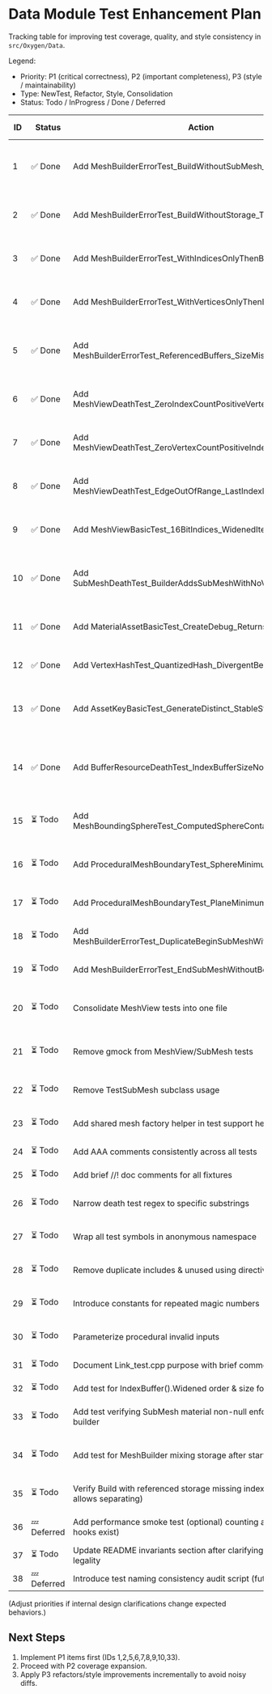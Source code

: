 # Data Module Test Enhancement Plan

Tracking table for improving test coverage, quality, and style consistency in `src/Oxygen/Data`.

Legend:

- Priority: P1 (critical correctness), P2 (important completeness), P3 (style / maintainability)
- Type: NewTest, Refactor, Style, Consolidation
- Status: Todo / InProgress / Done / Deferred

| ID | Status | Action | Rationale / Gap Addressed | Type | Priority | Owner | Notes / Acceptance Criteria |
|----|--------|--------|---------------------------|------|----------|-------|-----------------------------|
| 1 | ✅ Done | Add MeshBuilderErrorTest_BuildWithoutSubMesh_Throws | Invariant: mesh must have ≥1 submesh; currently untested | NewTest | P1 | | Implemented (EXPECT_DEATH, message fragment) |
| 2 | ✅ Done | Add MeshBuilderErrorTest_BuildWithoutStorage_Throws | Building before selecting storage mode untested | NewTest | P1 | | Implemented (EXPECT_DEATH) |
| 3 | ✅ Done | Add MeshBuilderErrorTest_WithIndicesOnlyThenBuild_Throws | Mesh cannot exist with indices but missing vertices | NewTest | P1 | | Implemented (EXPECT_DEATH) |
| 4 | ✅ Done | Add MeshBuilderErrorTest_WithVerticesOnlyThenBuild_Throws | Vertices-only mesh invalid; enforced by death test | NewTest | P1 | | Implemented (EXPECT_DEATH) |
| 5 | ✅ Done | Add MeshBuilderErrorTest_ReferencedBuffers_SizeMismatch_Throws | Index buffer size/stride alignment invariant not exercised | NewTest | P1 | | Implemented; added Build validation |
| 6 | ✅ Done | Add MeshViewDeathTest_ZeroIndexCountPositiveVertexCount_Throws | Only combined zero counts tested | NewTest | P1 | | Implemented (EXPECT_DEATH, checks 'at least one index') |
| 7 | ✅ Done | Add MeshViewDeathTest_ZeroVertexCountPositiveIndexCount_Throws | Only combined zero counts tested | NewTest | P1 | | Implemented (EXPECT_DEATH, checks 'at least one vertex') |
| 8 | ✅ Done | Add MeshViewDeathTest_EdgeOutOfRange_LastIndexPastEnd_Throws | Off-by-one boundary slice not covered | NewTest | P1 | | Implemented (EXPECT_DEATH, 'index range exceeds') |
| 9 | ✅ Done | Add MeshViewBasicTest_16BitIndices_WidenedIterationMatches | 16-bit widening path untested | NewTest | P1 | | Implemented (referenced storage R16UInt, Widened() matches) |
|10 | ✅ Done | Add SubMeshDeathTest_BuilderAddsSubMeshWithNoViews_Throws | Current test uses custom subclass; builder path untested | NewTest | P1 | | Implemented (logic_error via EndSubMesh without WithMeshView) |
|11 | ✅ Done | Add MaterialAssetBasicTest_CreateDebug_ReturnsValidMaterial | Debug factory untested | NewTest | P2 | | Implemented (stages, texture/shader counts) |
|12 | ✅ Done | Add VertexHashTest_QuantizedHash_DivergentBeyondEpsilon | Only equality within epsilon tested | NewTest | P2 | | Implemented (different hash & inequality) |
|13 | ✅ Done | Add AssetKeyBasicTest_GenerateDistinct_StableStringHash | Asset identity currently untested | NewTest | P2 | | Implemented (32 generated keys; distinct value/string/hash; deterministic) |
|14 | ✅ Done | Add BufferResourceDeathTest_IndexBufferSizeNotAligned_Throws | Alignment invariant missing | NewTest | P2 | | Implemented (construct misaligned index BufferResource -> EXPECT_DEATH on stride check) |
|15 | ⏳ Todo | Add MeshBoundingSphereTest_ComputedSphereContainsAllVertices | Bounding sphere (if implemented) untested | NewTest | P2 | | Skip / defer if feature absent |
|16 | ⏳ Todo | Add ProceduralMeshBoundaryTest_SphereMinimumValidSegments | Boundary acceptance vs rejection | NewTest | P2 | | Use documented minimum (e.g., 3 or 4); confirm generator code |
|17 | ⏳ Todo | Add ProceduralMeshBoundaryTest_PlaneMinimumResolution | Edge of validity not tested | NewTest | P2 | | Smallest valid plane passes; just-below fails |
|18 | ⏳ Todo | Add MeshBuilderErrorTest_DuplicateBeginSubMeshWithoutEnd_Throws | Misuse sequence not covered | NewTest | P2 | | Call BeginSubMesh twice; expect failure |
|19 | ⏳ Todo | Add MeshBuilderErrorTest_EndSubMeshWithoutBegin_Throws | Defensive behavior not tested | NewTest | P2 | | Direct EndSubMesh call invalid |
|20 | ⏳ Todo | Consolidate MeshView tests into one file | Reduce duplication (Mesh_test + MeshView_test) | Consolidation | P3 | | Move scenarios; keep focused fixtures |
|21 | ⏳ Todo | Remove gmock from MeshView/SubMesh tests | Overkill; can use real MeshBuilder products | Refactor | P3 | | Replace mocks with real mesh creation helpers |
|22 | ⏳ Todo | Remove TestSubMesh subclass usage | Tests internal implementation path | Refactor | P3 | | Exercise invariants via MeshBuilder API |
|23 | ⏳ Todo | Add shared mesh factory helper in test support header | DRY repetitive vertex/index triangles/quads | Refactor | P3 | | New header; include where needed |
|24 | ⏳ Todo | Add AAA comments consistently across all tests | Style guideline compliance | Style | P3 | | Ensure // Arrange // Act // Assert present |
|25 | ⏳ Todo | Add brief //! doc comments for all fixtures | Documentation standard | Style | P3 | | Each fixture has brief description |
|26 | ⏳ Todo | Narrow death test regex to specific substrings | Improves diagnostic specificity | Style | P3 | | Replace "" or ".*" with fragment |
|27 | ⏳ Todo | Wrap all test symbols in anonymous namespace | Prevent ODR / symbol leakage | Style | P3 | | Ensure top-level classes/functions enclosed |
|28 | ⏳ Todo | Remove duplicate includes & unused using directives | Cleanliness | Style | P3 | | E.g., duplicate GTest include, unused AllOf |
|29 | ⏳ Todo | Introduce constants for repeated magic numbers | Maintainability | Style | P3 | | constexpr counts (e.g., kCubeVertexCount) |
|30 | ⏳ Todo | Parameterize procedural invalid inputs | Reduce duplication in ValidInvalidInput | Refactor | P3 | | Use array + loop or value-parameterized tests |
|31 | ⏳ Todo | Document Link_test.cpp purpose with brief comment | Clarify intent | Style | P3 | | Add //! comment at top |
|32 | ⏳ Todo | Add test for IndexBuffer().Widened order & size for 32-bit | Ensure both paths validated | NewTest | P2 | | Compare AsU32 vs Widened iteration |
|33 | ⏳ Todo | Add test verifying SubMesh material non-null enforced through builder | Completes invariant via public API | NewTest | P1 | | BeginSubMesh with nullptr material -> death |
|34 | ⏳ Todo | Add test for MeshBuilder mixing storage after starting submesh | Additional misuse path | NewTest | P2 | | BeginSubMesh then try WithBufferResources -> logic_error |
|35 | ⏳ Todo | Verify Build with referenced storage missing index buffer (if API allows separating) | Edge case not tested | NewTest | P2 | | If illegal, expect failure; else document |
|36 | 💤 Deferred | Add performance smoke test (optional) counting allocations (if hooks exist) | Guard against regression (optional) | NewTest | P3 | | Needs allocator hooks; skip if absent |
|37 | ⏳ Todo | Update README invariants section after clarifying vertex-only legality | Keep docs consistent | Documentation | P2 | | Adjust text plus tests alignment |
|38 | 💤 Deferred | Introduce test naming consistency audit script (future) | Automation | Tooling | P3 | | Out of scope for manual changes now |

(Adjust priorities if internal design clarifications change expected behaviors.)

## Next Steps

1. Implement P1 items first (IDs 1,2,5,6,7,8,9,10,33).
2. Proceed with P2 coverage expansion.
3. Apply P3 refactors/style improvements incrementally to avoid noisy diffs.
